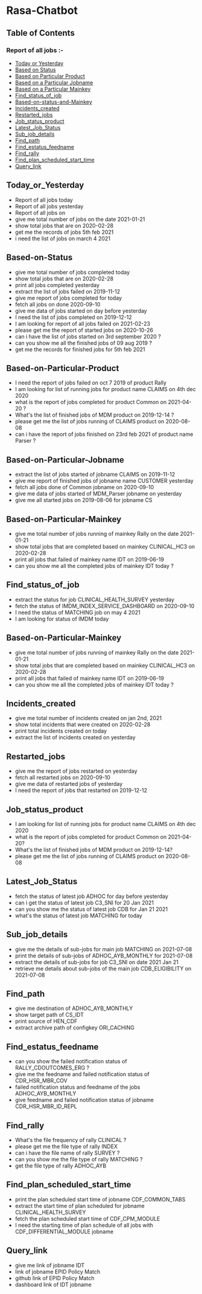 # Rasa-Chatbot
## Table of Contents

### Report of all jobs :- 

- [Today or Yesterday](#Today_or_Yesterday)
- [Based on Status](#Based-on-Status)
- [Based on Particular Product](#Based-on-Particular-Product)
- [Based on a Particular Jobname](#Based-on-a-Particular-Jobname)
- [Based on a Particular Mainkey](#Based-on-a-Particular-Mainkey)
- [Find_status_of_job](#Find_status_of_job)
- [Based-on-status-and-Mainkey](#Based-on-status-and-Mainkey)
- [Incidents_created](#Incidents_created)
- [Restarted_jobs](#Restarted_jobs)
- [Job_status_product](#Job_status_product)
- [Latest_Job_Status](#Latest_Job_Status)
- [Sub_job_details](#Sub_job_details)
- [Find_path](#Find_path)
- [Find_estatus_feedname](#Find_estatus_feedname)
- [Find_rally](#Find_rally)
- [Find_plan_scheduled_start_time](#Find_plan_scheduled_start_time)
- [Query_link](#Query_link)


## Today_or_Yesterday
- Report of all jobs today
- Report of all jobs yesterday
- Report of all jobs on 
- give me total number of jobs on the date 2021-01-21
- show total jobs that are on 2020-02-28
- get me the records of jobs 5th feb 2021
- i need the list of jobs on march 4 2021

## Based-on-Status
- give me total number of jobs completed today 
- show total jobs that are on 2020-02-28 
- print all jobs completed yesterday 
- extract the list of jobs failed on 2019-11-12 
- give me report of jobs completed for today 
- fetch all jobs on done 2020-09-10 
- give me data of jobs started on day before yesterday 
- I need the list of jobs completed on 2019-12-12 
- I am looking for report of all jobs failed on 2021-02-23 
- please get me the report of started jobs on 2020-10-26 
- can i have the list of jobs started on 3rd september 2020 ?
- can you show me all the finished jobs of 09 aug 2019 ?
- get me the records for finished jobs for 5th feb 2021  


## Based-on-Particular-Product
- I need the report of jobs failed on oct 7 2019 of product Rally 
- I am looking for list of running jobs for product name CLAIMS on 4th dec 2020 
- what is the report of jobs completed for product Common on 2021-04-20 ?
- What's the list of finished jobs of MDM product on 2019-12-14 ?
- please get me the list of jobs running of CLAIMS product on 2020-08-08 
- can i have the report of jobs finished on 23rd feb 2021 of product name Parser ?


## Based-on-Particular-Jobname
- extract the list of jobs started of jobname CLAIMS on 2019-11-12 
- give me report of finished jobs of jobname name CUSTOMER yesterday 
- fetch all jobs done of Common jobname on 2020-09-10 
- give me data of jobs started of MDM_Parser jobname on yesterday 
- give me all started jobs on 2019-08-06 for jobname CS 


## Based-on-Particular-Mainkey
- give me total number of jobs running of mainkey Rally on the date 2021-01-21 
- show total jobs that are completed based on mainkey CLINICAL_HC3 on 2020-02-28 
- print all jobs that failed of mainkey name IDT on 2019-06-19 
- can you show me all the completed jobs of mainkey IDT today ? 


## Find_status_of_job
- extract the status for job CLINICAL_HEALTH_SURVEY yesterday
- fetch the status of IMDM_INDEX_SERVICE_DASHBOARD on 2020-09-10
- I need the status of MATCHING job on may 4 2021
- I am looking for status of IMDM today

## Based-on-Particular-Mainkey
- give me total number of jobs running of mainkey Rally on the date 2021-01-21 
- show total jobs that are completed based on mainkey CLINICAL_HC3 on 2020-02-28 
- print all jobs that failed of mainkey name IDT on 2019-06-19 
- can you show me all the completed jobs of mainkey IDT today ? 


## Incidents_created
- give me total number of incidents created on jan 2nd, 2021
- show total incidents that were created on 2020-02-28
- print total incidents created on today
- extract the list of incidents created on yesterday


## Restarted_jobs
- give me the report of jobs restarted on yesterday
- fetch all restarted jobs on 2020-09-10
- give me data of restarted jobs of yesterday
- I need the report of jobs that restarted on 2019-12-12
     


## Job_status_product
- I am looking for list of running jobs for product name CLAIMS on 4th dec 2020
- what is the report of jobs completed for product Common on 2021-04-20?
- What's the list of finished jobs of MDM product on 2019-12-14?
- please get me the list of jobs running of CLAIMS product on 2020-08-08
     


## Latest_Job_Status
- fetch the status of latest job ADHOC for day before yesterday
- can i get the status of latest job C3_SNI for 20 Jan 2021
- can you show me the status of latest job CDB for Jan 21 2021
- what's the status of latest job MATCHING for today
    

## Sub_job_details
- give me the details of sub-jobs for main job MATCHING on 2021-07-08
- print the details of sub-jobs of ADHOC_AYB_MONTHLY for 2021-07-08
- extract the details of sub-jobs for job C3_SNI on date 2021 Jan 21
- retrieve me details about sub-jobs of the main job CDB_ELIGIBILITY on 2021-07-08
     


## Find_path
- give me destination of ADHOC_AYB_MONTHLY
- show target path of CS_IDT 
- print source of HEN_CDF 
- extract archive path of configkey ORI_CACHING 


## Find_estatus_feedname
- can you show the failed notification status of RALLY_CDOUTCOMES_ERG ?
- give me the feedname and failed notification status of CDR_HSR_MBR_COV
- failed notification status and feedname of the jobs ADHOC_AYB_MONTHLY
- give feedname and failed notification status of jobname CDR_HSR_MBR_ID_REPL
         

## Find_rally
- What's the file frequency of rally CLINICAL ?
- please get me the file type of rally INDEX
- can i have the file name of rally SURVEY ?
- can you show me the file type of rally MATCHING ?
- get the file type of rally ADHOC_AYB    

## Find_plan_scheduled_start_time
- print the plan scheduled start time of jobname CDF_COMMON_TABS 
- extract the start time of plan scheduled for jobname CLINICAL_HEALTH_SURVEY 
- fetch the plan scheduled start time of CDF_CPM_MODULE 
- I need the starting time of plan schedule of all jobs with CDF_DIFFERENTIAL_MODULE jobname 

## Query_link
- give me link of jobname IDT 
- link of jobname EPID Policy Match
- github link of EPID Policy Match
- dashboard link of IDT jobname
